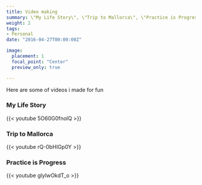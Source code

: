 ```yaml
---
title: Video making 
summary: \"My Life Story\", \"Trip to Mallorca\", \"Practice is Progress\" and others
weight: 2
tags:
- Personal
date: "2016-04-27T00:00:00Z"

image:
  placement: 1
  focal_point: "Center"
  preview_only: true

---
```


Here are some of videos i made for fun

### My Life Story

{{< youtube 5O60G0fnolQ >}}


### Trip to Mallorca

{{< youtube rQ-0bHIGp0Y >}}


### Practice is Progress

{{< youtube glyIwOkdT_o >}}
